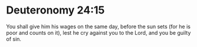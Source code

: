 # Deuteronomy 24:15

You shall give him his wages on the same day, before the sun sets (for he is poor and counts on it), lest he cry against you to the Lord, and you be guilty of sin.
